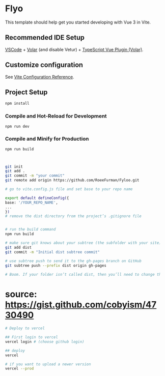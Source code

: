 # Flyo

This template should help get you started developing with Vue 3 in Vite.

## Recommended IDE Setup

[VSCode](https://code.visualstudio.com/) + [Volar](https://marketplace.visualstudio.com/layers?itemName=johnsoncodehk.volar) (and disable Vetur) + [TypeScript Vue Plugin (Volar)](https://marketplace.visualstudio.com/layers?itemName=johnsoncodehk.vscode-typescript-vue-plugin).

## Customize configuration

See [Vite Configuration Reference](https://vitejs.dev/config/).

## Project Setup

```sh
npm install
```

### Compile and Hot-Reload for Development

```sh
npm run dev
```

### Compile and Minify for Production

```sh
npm run build
```

```sh


git init
git add .
git commit -m "your commit"
git remote add origin https://github.com/RoeeFurman/Fyloo.git

# go to vite.config.js file and set base to your repo name

export default defineConfig({
base: '/YOUR_REPO_NAME',
...
})
# remove the dist directory from the project’s .gitignore file


# run the build command
npm run build

# make sure git knows about your subtree (the subfolder with your site).
git add dist
git commit -m "Initial dist subtree commit"

# use subtree push to send it to the gh-pages branch on GitHub
git subtree push --prefix dist origin gh-pages
​
# Boom. If your folder isn’t called dist, then you’ll need to change that in each of the commands above.
```

# source: https://gist.github.com/cobyism/4730490

```sh
# Deploy to vercel

## First login to vercel
vercel login # (choose github login)

## deploy
vercel

# if you want to upload a newer version
vercel --prod
```
